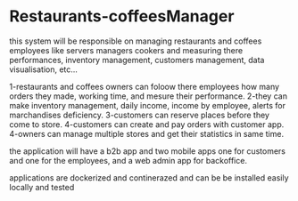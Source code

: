 # Restaurants-coffeesManager
this system will be responsible on managing restaurants and coffees employees like servers managers cookers and measuring there performances, inventory management, customers management, data visualisation, etc... 

1-restaurants and coffees owners can foloow there employees how many orders they made, working time, and mesure their performance.
2-they can make inventory management, daily income, income by employee, alerts for marchandises deficiency.
3-customers can reserve places before they come to store.
4-customers can create and pay orders with customer app.
4-owners can manage multiple stores and get their statistics in same time.

the application will have a b2b app and two mobile apps one for customers and one for the employees, and a web admin app for backoffice.

applications are dockerized and continerazed and can be be installed easily locally and tested
